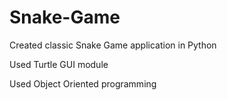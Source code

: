# Snake-Game
Created classic Snake Game application in Python

Used Turtle GUI module

Used Object Oriented programming

